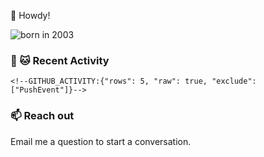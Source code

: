 👋 Howdy!

![born in 2003](https://img.shields.io/badge/last%20major%20release-2003-success)

### 🧶 🐱 Recent Activity

```
<!--GITHUB_ACTIVITY:{"rows": 5, "raw": true, "exclude": ["PushEvent"]}-->
```

### 📫 Reach out

Email me a question to start a conversation.
